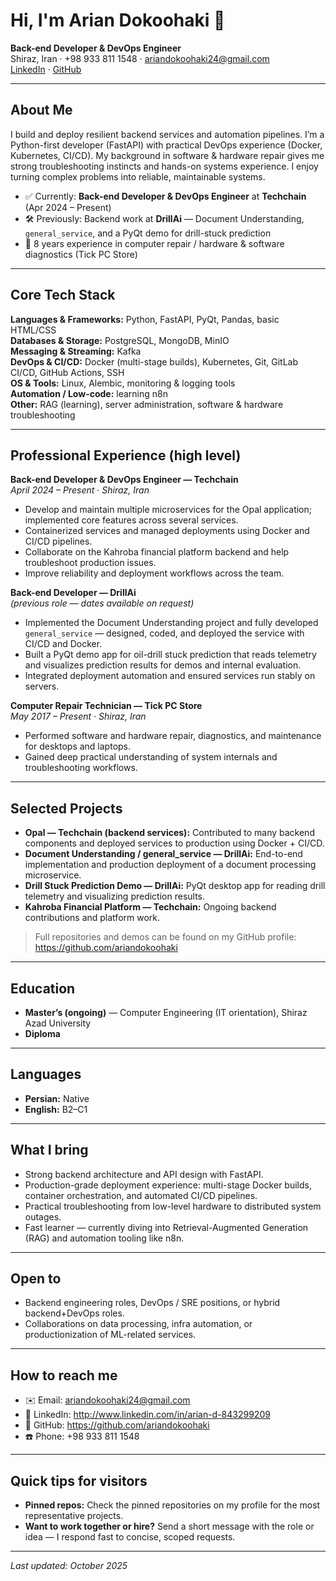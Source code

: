 # Hi, I'm Arian Dokoohaki 👋

**Back-end Developer & DevOps Engineer**  
Shiraz, Iran · +98 933 811 1548 · ariandokoohaki24@gmail.com  
[LinkedIn](http://www.linkedin.com/in/arian-d-843299209) · [GitHub](https://github.com/ariandokoohaki)

---

## About Me
I build and deploy resilient backend services and automation pipelines. I’m a Python-first developer (FastAPI) with practical DevOps experience (Docker, Kubernetes, CI/CD). My background in software & hardware repair gives me strong troubleshooting instincts and hands-on systems experience. I enjoy turning complex problems into reliable, maintainable systems.

- ✅ Currently: **Back-end Developer & DevOps Engineer** at **Techchain** (Apr 2024 – Present)  
- 🛠️ Previously: Backend work at **DrillAi** — Document Understanding, `general_service`, and a PyQt demo for drill-stuck prediction  
- 🧰 8 years experience in computer repair / hardware & software diagnostics (Tick PC Store)

---

## Core Tech Stack
**Languages & Frameworks:** Python, FastAPI, PyQt, Pandas, basic HTML/CSS  
**Databases & Storage:** PostgreSQL, MongoDB, MinIO  
**Messaging & Streaming:** Kafka  
**DevOps & CI/CD:** Docker (multi-stage builds), Kubernetes, Git, GitLab CI/CD, GitHub Actions, SSH  
**OS & Tools:** Linux, Alembic, monitoring & logging tools  
**Automation / Low-code:** learning n8n  
**Other:** RAG (learning), server administration, software & hardware troubleshooting

---

## Professional Experience (high level)
**Back-end Developer & DevOps Engineer — Techchain**  
*April 2024 – Present · Shiraz, Iran*  
- Develop and maintain multiple microservices for the Opal application; implemented core features across several services.  
- Containerized services and managed deployments using Docker and CI/CD pipelines.  
- Collaborate on the Kahroba financial platform backend and help troubleshoot production issues.  
- Improve reliability and deployment workflows across the team.

**Back-end Developer — DrillAi**  
*(previous role — dates available on request)*  
- Implemented the Document Understanding project and fully developed `general_service` — designed, coded, and deployed the service with CI/CD and Docker.  
- Built a PyQt demo app for oil-drill stuck prediction that reads telemetry and visualizes prediction results for demos and internal evaluation.  
- Integrated deployment automation and ensured services run stably on servers.

**Computer Repair Technician — Tick PC Store**  
*May 2017 – Present · Shiraz, Iran*  
- Performed software and hardware repair, diagnostics, and maintenance for desktops and laptops.  
- Gained deep practical understanding of system internals and troubleshooting workflows.

---

## Selected Projects
- **Opal — Techchain (backend services):** Contributed to many backend components and deployed services to production using Docker + CI/CD.  
- **Document Understanding / general_service — DrillAi:** End-to-end implementation and production deployment of a document processing microservice.  
- **Drill Stuck Prediction Demo — DrillAi:** PyQt desktop app for reading drill telemetry and visualizing prediction results.  
- **Kahroba Financial Platform — Techchain:** Ongoing backend contributions and platform work.

> Full repositories and demos can be found on my GitHub profile: https://github.com/ariandokoohaki

---

## Education
- **Master’s (ongoing)** — Computer Engineering (IT orientation), Shiraz Azad University  
- **Diploma**

---

## Languages
- **Persian:** Native  
- **English:** B2–C1

---

## What I bring
- Strong backend architecture and API design with FastAPI.  
- Production-grade deployment experience: multi-stage Docker builds, container orchestration, and automated CI/CD pipelines.  
- Practical troubleshooting from low-level hardware to distributed system outages.  
- Fast learner — currently diving into Retrieval-Augmented Generation (RAG) and automation tooling like n8n.

---

## Open to
- Backend engineering roles, DevOps / SRE positions, or hybrid backend+DevOps roles.  
- Collaborations on data processing, infra automation, or productionization of ML-related services.

---

## How to reach me
- ✉️ Email: ariandokoohaki24@gmail.com  
- 💼 LinkedIn: http://www.linkedin.com/in/arian-d-843299209  
- 📂 GitHub: https://github.com/ariandokoohaki  
- ☎️ Phone: +98 933 811 1548

---

## Quick tips for visitors
- **Pinned repos:** Check the pinned repositories on my profile for the most representative projects.  
- **Want to work together or hire?** Send a short message with the role or idea — I respond fast to concise, scoped requests.

---

*Last updated: October 2025*
